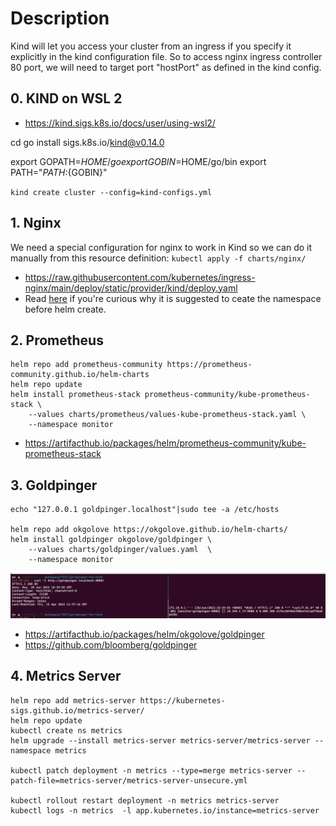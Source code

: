 # Description

Kind will let you access your cluster from an ingress if you specify it explicitly in the kind configuration file.
So to access nginx ingress controller 80 port, we will need to target port "hostPort" as defined in the kind config.  

## 0. KIND on WSL 2
- https://kind.sigs.k8s.io/docs/user/using-wsl2/

cd
go install sigs.k8s.io/kind@v0.14.0

export GOPATH=$HOME/go
export GOBIN=$HOME/go/bin
export PATH="${PATH}:${GOBIN}"
  
`kind create cluster --config=kind-configs.yml `

## 1. Nginx
We need a special configuration for nginx to work in Kind so we can do it manually from this resource definition:
`kubectl apply -f charts/nginx/`

- https://raw.githubusercontent.com/kubernetes/ingress-nginx/main/deploy/static/provider/kind/deploy.yaml
- Read [here](https://github.com/helm/helm/issues/5753) if you're curious why it is suggested to ceate the namespace before helm create.


## 2. Prometheus

```
helm repo add prometheus-community https://prometheus-community.github.io/helm-charts
helm repo update
helm install prometheus-stack prometheus-community/kube-prometheus-stack \
    --values charts/prometheus/values-kube-prometheus-stack.yaml \
    --namespace monitor

```
- https://artifacthub.io/packages/helm/prometheus-community/kube-prometheus-stack


## 3. Goldpinger

```
echo "127.0.0.1 goldpinger.localhost"|sudo tee -a /etc/hosts

helm repo add okgolove https://okgolove.github.io/helm-charts/
helm install goldpinger okgolove/goldpinger \
    --values charts/goldpinger/values.yaml  \
    --namespace monitor

```
![](docs/img/testing-gp-ingress-on-localhost.png)



- https://artifacthub.io/packages/helm/okgolove/goldpinger
- https://github.com/bloomberg/goldpinger


## 4. Metrics Server
```
helm repo add metrics-server https://kubernetes-sigs.github.io/metrics-server/
helm repo update
kubectl create ns metrics
helm upgrade --install metrics-server metrics-server/metrics-server --namespace metrics 

kubectl patch deployment -n metrics --type=merge metrics-server --patch-file=metrics-server/metrics-server-unsecure.yml

kubectl rollout restart deployment -n metrics metrics-server
kubectl logs -n metrics  -l app.kubernetes.io/instance=metrics-server
```